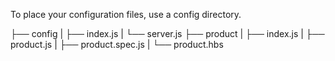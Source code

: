 To place your configuration files, use a config directory.

├── config
| ├── index.js
| └── server.js
├── product
| ├── index.js
| ├── product.js
| ├── product.spec.js
| └── product.hbs

